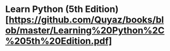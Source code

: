 # Learn Python (5th Edition)[https://github.com/Quyaz/books/blob/master/Learning%20Python%2C%205th%20Edition.pdf]
